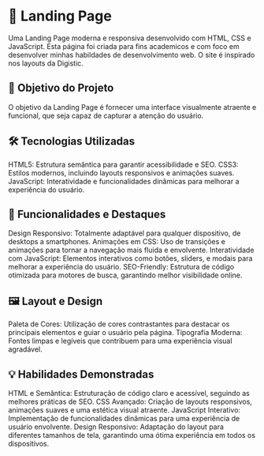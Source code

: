 # 🌟 Landing Page

Uma Landing Page moderna e responsiva desenvolvido com HTML, CSS e JavaScript. Esta página foi criada para fins academicos e com foco em desenvolver minhas habildades de desenvolvimento web. O site é inspirado nos layouts da Digistic.

## 🎯 Objetivo do Projeto

O objetivo da Landing Page é fornecer uma interface visualmente atraente e funcional, que seja capaz de capturar a atenção do usuário.

## 🛠️ Tecnologias Utilizadas

HTML5: Estrutura semântica para garantir acessibilidade e SEO.
CSS3: Estilos modernos, incluindo layouts responsivos e animações suaves.
JavaScript: Interatividade e funcionalidades dinâmicas para melhorar a experiência do usuário.

## 🎨 Funcionalidades e Destaques

Design Responsivo: Totalmente adaptável para qualquer dispositivo, de desktops a smartphones.
Animações em CSS: Uso de transições e animações para tornar a navegação mais fluida e envolvente.
Interatividade com JavaScript: Elementos interativos como botões, sliders, e modais para melhorar a experiência do usuário.
SEO-Friendly: Estrutura de código otimizada para motores de busca, garantindo melhor visibilidade online.

## 🖼️ Layout e Design

Paleta de Cores: Utilização de cores contrastantes para destacar os principais elementos e guiar o usuário pela página.
Tipografia Moderna: Fontes limpas e legíveis que contribuem para uma experiência visual agradável.

## 💡 Habilidades Demonstradas

HTML e Semântica: Estruturação de código claro e acessível, seguindo as melhores práticas de SEO.
CSS Avançado: Criação de layouts responsivos, animações suaves e uma estética visual atraente.
JavaScript Interativo: Implementação de funcionalidades dinâmicas para uma experiência de usuário envolvente.
Design Responsivo: Adaptação do layout para diferentes tamanhos de tela, garantindo uma ótima experiência em todos os dispositivos.
 
